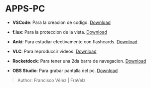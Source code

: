 # APPS-PC
* **VSCode**: Para la creacion de codigo.
[Download](https://code.visualstudio.com/download "Title")

* **f.lux**: Para la proteccion de la vista.
[Download](https://f-lux.softonic.com/?utm_source=SEM&utm_medium=paid&utm_campaign=ES_LATAM_DSA_HKD_HUF&gad_source=1&gclid=Cj0KCQjwwMqvBhCtARIsAIXsZpb1fp4gi_1tB_WBAufYTn_xTsLzWLyiMc-CqLHF3qTDgJX3VZ_wrcUaAv6EEALw_wcB "Title")

* **Anki**: Para estudiar efectivamente con flashcards.
[Download](https://anki.softonic.com/ "Title")

* **VLC**: Para reproduccir videos.
[Download](https://www.videolan.org/vlc/index.es.html "Title")

* **Rocketdock**: Para tener una 2da barra de navegacion.
[Download](https://rocketdock.uptodown.com/windows "Title")

* **OBS Studio**: Para grabar pantalla del pc.
[Download](https://obsproject.com/es/download "Title")

> Author: Francisco Vélez | FraVelz

